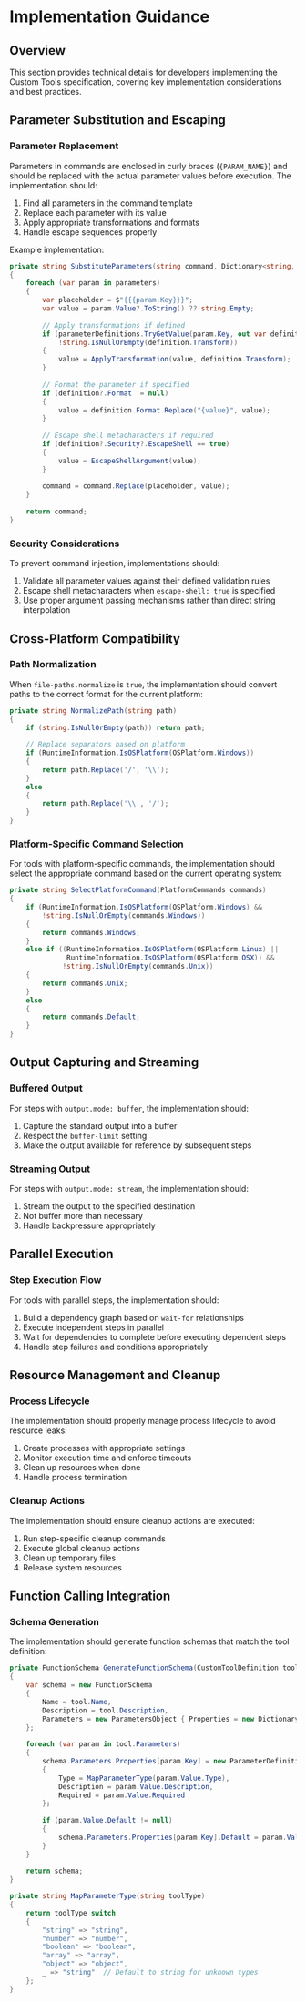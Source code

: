 # Implementation Guidance

## Overview

This section provides technical details for developers implementing the Custom Tools specification, covering key implementation considerations and best practices.

## Parameter Substitution and Escaping

### Parameter Replacement

Parameters in commands are enclosed in curly braces (`{PARAM_NAME}`) and should be replaced with the actual parameter values before execution. The implementation should:

1. Find all parameters in the command template
2. Replace each parameter with its value
3. Apply appropriate transformations and formats
4. Handle escape sequences properly

Example implementation:
```csharp
private string SubstituteParameters(string command, Dictionary<string, object> parameters)
{
    foreach (var param in parameters)
    {
        var placeholder = $"{{{param.Key}}}";
        var value = param.Value?.ToString() ?? string.Empty;
        
        // Apply transformations if defined
        if (parameterDefinitions.TryGetValue(param.Key, out var definition) && 
            !string.IsNullOrEmpty(definition.Transform))
        {
            value = ApplyTransformation(value, definition.Transform);
        }
        
        // Format the parameter if specified
        if (definition?.Format != null)
        {
            value = definition.Format.Replace("{value}", value);
        }
        
        // Escape shell metacharacters if required
        if (definition?.Security?.EscapeShell == true)
        {
            value = EscapeShellArgument(value);
        }
        
        command = command.Replace(placeholder, value);
    }
    
    return command;
}
```

### Security Considerations

To prevent command injection, implementations should:

1. Validate all parameter values against their defined validation rules
2. Escape shell metacharacters when `escape-shell: true` is specified
3. Use proper argument passing mechanisms rather than direct string interpolation

## Cross-Platform Compatibility

### Path Normalization

When `file-paths.normalize` is `true`, the implementation should convert paths to the correct format for the current platform:

```csharp
private string NormalizePath(string path)
{
    if (string.IsNullOrEmpty(path)) return path;
    
    // Replace separators based on platform
    if (RuntimeInformation.IsOSPlatform(OSPlatform.Windows))
    {
        return path.Replace('/', '\\');
    }
    else
    {
        return path.Replace('\\', '/');
    }
}
```

### Platform-Specific Command Selection

For tools with platform-specific commands, the implementation should select the appropriate command based on the current operating system:

```csharp
private string SelectPlatformCommand(PlatformCommands commands)
{
    if (RuntimeInformation.IsOSPlatform(OSPlatform.Windows) && 
        !string.IsNullOrEmpty(commands.Windows))
    {
        return commands.Windows;
    }
    else if ((RuntimeInformation.IsOSPlatform(OSPlatform.Linux) || 
              RuntimeInformation.IsOSPlatform(OSPlatform.OSX)) && 
             !string.IsNullOrEmpty(commands.Unix))
    {
        return commands.Unix;
    }
    else
    {
        return commands.Default;
    }
}
```

## Output Capturing and Streaming

### Buffered Output

For steps with `output.mode: buffer`, the implementation should:

1. Capture the standard output into a buffer
2. Respect the `buffer-limit` setting
3. Make the output available for reference by subsequent steps

### Streaming Output

For steps with `output.mode: stream`, the implementation should:

1. Stream the output to the specified destination
2. Not buffer more than necessary
3. Handle backpressure appropriately

## Parallel Execution

### Step Execution Flow

For tools with parallel steps, the implementation should:

1. Build a dependency graph based on `wait-for` relationships
2. Execute independent steps in parallel
3. Wait for dependencies to complete before executing dependent steps
4. Handle step failures and conditions appropriately

## Resource Management and Cleanup

### Process Lifecycle

The implementation should properly manage process lifecycle to avoid resource leaks:

1. Create processes with appropriate settings
2. Monitor execution time and enforce timeouts
3. Clean up resources when done
4. Handle process termination

### Cleanup Actions

The implementation should ensure cleanup actions are executed:

1. Run step-specific cleanup commands
2. Execute global cleanup actions
3. Clean up temporary files
4. Release system resources

## Function Calling Integration

### Schema Generation

The implementation should generate function schemas that match the tool definition:

```csharp
private FunctionSchema GenerateFunctionSchema(CustomToolDefinition tool)
{
    var schema = new FunctionSchema
    {
        Name = tool.Name,
        Description = tool.Description,
        Parameters = new ParametersObject { Properties = new Dictionary<string, ParameterDefinition>() }
    };
    
    foreach (var param in tool.Parameters)
    {
        schema.Parameters.Properties[param.Key] = new ParameterDefinition
        {
            Type = MapParameterType(param.Value.Type),
            Description = param.Value.Description,
            Required = param.Value.Required
        };
        
        if (param.Value.Default != null)
        {
            schema.Parameters.Properties[param.Key].Default = param.Value.Default;
        }
    }
    
    return schema;
}

private string MapParameterType(string toolType)
{
    return toolType switch
    {
        "string" => "string",
        "number" => "number",
        "boolean" => "boolean",
        "array" => "array",
        "object" => "object",
        _ => "string"  // Default to string for unknown types
    };
}
```